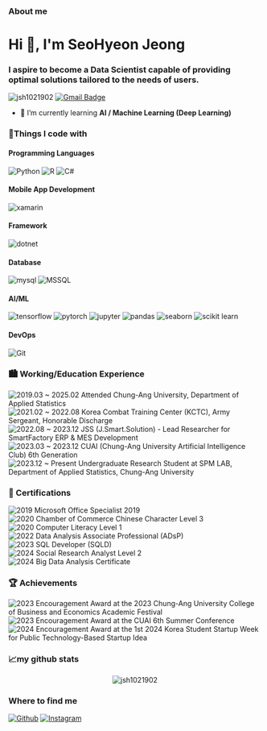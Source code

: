 <h3>About me</h3>

<h1 align="left">Hi 👋, I'm SeoHyeon Jeong</h1>
<h3 align="left">I aspire to become a Data Scientist capable of providing optimal solutions tailored to the needs of users.</h3>

<p align="left">
  <img src="https://komarev.com/ghpvc/?username=jsh1021902&label=Profile%20views&color=0e75b6&style=flat" alt="jsh1021902" />
  <a href="mailto:jsh1021902@gmail.com">
    <img src="https://img.shields.io/badge/-jsh1021902@gmail.com-c14438?style=flat-square&logo=Gmail&logoColor=white" alt="Gmail Badge" />
  </a>
</p>

- 🌱 I’m currently learning **AI / Machine Learning (Deep Learning)**
  



<h3>💪Things I code with</h3>
<h4>Programming Languages</h4>
<p>
  <img alt="Python" src="https://img.shields.io/badge/-Python-3776AB?style=flat-square&logo=Python&logoColor=white"/>
  <img alt="R" src="https://img.shields.io/badge/R-276DC3?style==flat-square&logo=r&logoColor=white"/>
  <img alt="C#" src="https://img.shields.io/badge/C%23-6A0DAD?style=flat-square&logo=csharp&logoColor=white"/>
</p>

<h4>Mobile App Development</h4>
<p>
  <img alt="xamarin" src="https://img.shields.io/badge/-xamarin-3776AB?style=flat-square&logo=xamarin&logoColor=white"/>
</p>

<h4>Framework</h4>
<p>
  <img alt="dotnet" src="https://img.shields.io/badge/-dotnet-3776AB?style=flat-square&logo=dotnet&logoColor=white"/>
</p>

<h4>Database</h4>
<p>
  <img alt="mysql" src="https://img.shields.io/badge/MySQL-00000F?style==flat-square&logo=mysql&logoColor=white"/>
  <img alt="MSSQL" src="https://img.shields.io/badge/MSSQL-CC2927?style==flat-square&logo=microsoft-sql-server&logoColor=white"/>
</p>

<h4>AI/ML</h4>
<p>
  <img alt="tensorflow" src="https://img.shields.io/badge/TensorFlow-FF6F00?style=flat-square&logo=tensorflow&logoColor=white"/>
  <img alt="pytorch" src="https://img.shields.io/badge/PyTorch-EE4C2C?style=flat-square&logo=pytorch&logoColor=white"/>
  <img alt="jupyter" src="https://img.shields.io/badge/Jupyter-F37626?style=flat-square&logo=jupyter&logoColor=white"/>
  <img alt="pandas" src="https://img.shields.io/badge/pandas-150458?style=flat-square&logo=pandas&logoColor=white"/>
  <img alt="seaborn" src="https://img.shields.io/badge/seaborn-276DC3?style=flat-square&logo=seaborn&logoColor=white"/>
  <img alt="scikit learn" src="https://img.shields.io/badge/scikit learn-F7931E?style=flat-square&logo=scikit learn&logoColor=white"/>
</p>

<h4>DevOps</h4>
<p>
  <img src="https://img.shields.io/badge/git-F05032?style=flat-square&logo=git&logoColor=white" alt="Git"/>
</p>

<h3>🏙️ Working/Education Experience</h3>

![2019.03 ~ 2025.02](https://img.shields.io/badge/2019.03%20~%202025.02-87CEEB) Attended Chung-Ang University, Department of Applied Statistics  
![2021.02 ~ 2022.08](https://img.shields.io/badge/2021.02%20~%202022.08-87CEEB) Korea Combat Training Center (KCTC), Army Sergeant, Honorable Discharge  
![2022.08 ~ 2023.12](https://img.shields.io/badge/2022.08%20~%202023.12-87CEEB) JSS (J.Smart.Solution) - Lead Researcher for SmartFactory ERP & MES Development  
![2023.03 ~ 2023.12](https://img.shields.io/badge/2022.08%20~%202023.12-87CEEB) CUAI (Chung-Ang University Artificial Intelligence Club) 6th Generation  
![2023.12 ~ Present](https://img.shields.io/badge/2023.12%20~%20Present-87CEEB) Undergraduate Research Student at SPM LAB, Department of Applied Statistics, Chung-Ang University  

<h3>📜 Certifications</h3>

![2019](https://img.shields.io/badge/2019-FFA07A?style=flat-square) Microsoft Office Specialist 2019  
![2020](https://img.shields.io/badge/2020-FFA07A?style=flat-square) Chamber of Commerce Chinese Character Level 3  
![2020](https://img.shields.io/badge/2020-FFA07A?style=flat-square) Computer Literacy Level 1  
![2022](https://img.shields.io/badge/2022-FFA07A?style=flat-square) Data Analysis Associate Professional (ADsP)  
![2023](https://img.shields.io/badge/2023-FFA07A?style=flat-square) SQL Developer (SQLD)  
![2024](https://img.shields.io/badge/2024-FFA07A?style=flat-square) Social Research Analyst Level 2  
![2024](https://img.shields.io/badge/2024-FFA07A?style=flat-square) Big Data Analysis Certificate  

<h3>🏆 Achievements</h3>

![2023](https://img.shields.io/badge/2023-FFD700?style=flat-square) Encouragement Award at the 2023 Chung-Ang University College of Business and Economics Academic Festival  
![2023](https://img.shields.io/badge/2023-FFD700?style=flat-square) Encouragement Award at the CUAI 6th Summer Conference  
![2024](https://img.shields.io/badge/2024-FFD700?style=flat-square) Encouragement Award at the 1st 2024 Korea Student Startup Week for Public Technology-Based Startup Idea  

<h3 align="left">📈my github stats</h3>
<p align="center"> <img src="https://github-readme-stats.vercel.app/api?username=jsh1021902&show_icons=true&theme=gotham" alt="jsh1021902"/>

<h3>Where to find me</h3>
<p>
  <a href="https://github.com/jsh1021902" target="_blank"><img alt="Github" src="https://img.shields.io/badge/GitHub-%2312100E.svg?&style=flat-square&logo=Github&logoColor=white"/></a>
  <a href="https://instagram.com/jsh1021902" target="_blank"><img alt="Instagram" src="https://img.shields.io/badge/instagram-%231DA1F2.svg?&style=flat-square&logo=instagram&logoColor=white"/></a>
</p>
